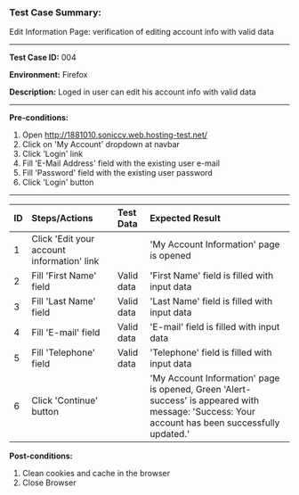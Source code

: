 
### Test Case Summary:

Edit Information Page: verification of editing account info with valid data

---

**Test Case ID:** 004

**Environment:** Firefox

**Description:** Loged in user can edit his account info with valid data

---

**Pre-conditions:**
1. Open http://1881010.soniccv.web.hosting-test.net/
2. Click on 'My Account' dropdown at navbar
3. Click 'Login' link
4. Fill 'E-Mail Address' field with the existing user e-mail
5. Fill 'Password' field with the existing user password
6. Click 'Login' button

---

| ID  |                Steps/Actions               |  Test Data  |        Expected Result                       |
| ----|:------------------------------------------ | :---------- | :------------------------------------------- |
|  1  | Click 'Edit your account information' link |             | 'My Account Information' page is opened      |
|  2  | Fill 'First Name' field                    | Valid data  | 'First Name' field is filled with input data |
|  3  | Fill 'Last Name' field                     | Valid data  | 'Last Name' field is filled with input data  |
|  4  | Fill 'E-mail' field                        | Valid data  | 'E-mail' field is filled with input data     |
|  5  | Fill 'Telephone' field                     | Valid data  | 'Telephone' field is filled with input data  |
|  6  | Click 'Continue' button                    |             |  'My Account Information' page is opened, Green 'Alert-success' is appeared with  message: 'Success: Your account has been successfully updated.' |
 
**Post-conditions:**
1. Clean cookies and cache in the browser
2. Close Browser
